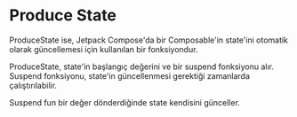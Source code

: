 Produce State
=====================

ProduceState ise, Jetpack Compose'da bir Composable'in state'ini otomatik olarak güncellemesi için kullanılan bir fonksiyondur.

ProduceState, state'in başlangıç değerini ve bir suspend fonksiyonu alır. Suspend fonksiyonu, state'in güncellenmesi gerektiği zamanlarda çalıştırılabilir.

Suspend fun bir değer dönderdiğinde state kendisini günceller.
